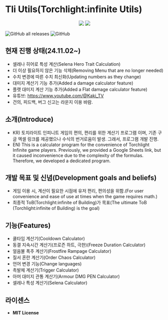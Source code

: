 # Tli Utils(Torchlight:infinite Utils)
<div align="center">
   <img src="https://img.shields.io/badge/c%23-%23239120.svg?style=for-the-badge&logo=csharp&logoColor=white" />
   <a href="https://hits.seeyoufarm.com"><img src="https://hits.seeyoufarm.com/api/count/incr/badge.svg?url=https%3A%2F%2Fgithub.com%2Fnextkaki%2FTli-Utils&count_bg=%2379C83D&title_bg=%23555555&icon=&icon_color=%23E7E7E7&title=hits&edge_flat=false"/></a>
</div>

![GitHub all releases](https://img.shields.io/github/downloads/nextkaki/Tli-Utils/total.svg)
![GitHub](https://img.shields.io/github/license/nextkaki/Tli-Utils.svg)

## 현재 진행 상태(24.11.02~)
- 셀레나 히어로 특성 계산(Selena Hero Trait Calculation)
- 더 이상 필요하지 않은 기능 삭제(Removing Menu that are no longer needed)
- 수치 변경에 따른 수치 최신화(Updating numbers as they change)
- 대미지 계산기 기능 추가(Added a damage calculator feature)
- 플랫 대미지 계산 기능 추가(Added a Flat damage calculator feature)
- 유튜브: https://www.youtube.com/@Kaki_TV
- 건의, 피드백, 버그 신고는 라운지 이용 바람.

## 소개(Introduce)
- KR) 토치라이트 인피니트 게임의 편의, 편리를 위한 계산기 프로그램 이며, 기존 구글 엑셀 링크를 제공했으나 수식의 번거로움이 발생. 그래서, 프로그램 개발 진행.
- EN) This is a calculator program for the convenience of Torchlight Infinite game players. Previously, we provided a Google Sheets link, but it caused inconvenience due to the complexity of the formulas. Therefore, we developed a dedicated program.


## 개발 목표 및 신념(Development goals and beliefs)
- 게임 이용 시, 계산이 필요한 시점에 유저 편리, 편의성을 위함.(For user convenience and ease of use at times when the game requires math.)
- 최종적 ToB(Torchlight:infinite of Building)가 목표(The ultimate ToB (Torchlight:infinite of Building) is the goal)

## 기능(Features)
- 쿨타임 계산기(Cooldown Calculator)
- 동결 지속시간 계산기(프로즌 하트, 극한)(Freeze Duration Calculator)
- 얼음불 폭주 계산기(Frostfire Rampage Calculator)
- 질서 혼란 계산기(Order Chaos Calculator)
- 언어 변경 기능(Change languages)
- 촉발체 계산기(Trigger Calculator)
- 아머 대미지 관통 계산기(Armour DMG PEN Calculator)
- 셀레나 특성 계산기(Selena Calculator)

## 라이센스
- **MIT License**

